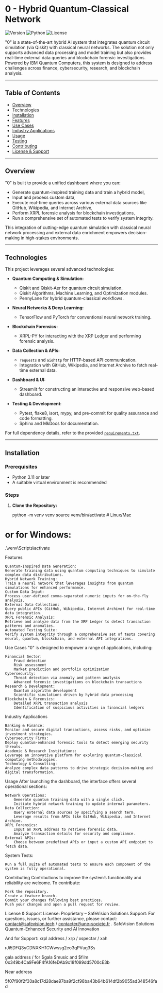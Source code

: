# 0 - Hybrid Quantum-Classical Network

![Version](https://img.shields.io/badge/version-1.0.0-black)
![Python](https://img.shields.io/badge/python-3.11+-black)
![License](https://img.shields.io/badge/license-Proprietary-red)

"0" is a state-of-the-art hybrid AI system that integrates quantum circuit simulation (via Qiskit) with classical neural networks. The solution not only supports advanced data processing and model training but also provides real-time external data queries and blockchain forensic investigations. Powered by IBM Quantum Computers, this system is designed to address challenges across finance, cybersecurity, research, and blockchain analysis.

---

## Table of Contents

- [Overview](#overview)
- [Technologies](#technologies)
- [Installation](#installation)
- [Features](#features)
- [Use Cases](#use-cases)
- [Industry Applications](#industry-applications)
- [Usage](#usage)
- [Testing](#testing)
- [Contributing](#contributing)
- [License & Support](#license--support)

---

## Overview

"0" is built to provide a unified dashboard where you can:
- Generate quantum-inspired training data and train a hybrid model,
- Input and process custom data,
- Execute real-time queries across various external data sources like GitHub, Wikipedia, and Internet Archive,
- Perform XRPL forensic analysis for blockchain investigations,
- Run a comprehensive set of automated tests to verify system integrity.

This integration of cutting-edge quantum simulation with classical neural network processing and external data enrichment empowers decision-making in high-stakes environments.

---

## Technologies

This project leverages several advanced technologies:

- **Quantum Computing & Simulation:**
  - Qiskit and Qiskit-Aer for quantum circuit simulation.
  - Qiskit Algorithms, Machine Learning, and Optimization modules.
  - PennyLane for hybrid quantum-classical workflows.

- **Neural Networks & Deep Learning:**
  - TensorFlow and PyTorch for conventional neural network training.

- **Blockchain Forensics:**
  - XRPL-PY for interacting with the XRP Ledger and performing forensic analysis.

- **Data Collection & APIs:**
  - `requests` and `aiohttp` for HTTP-based API communication.
  - Integration with GitHub, Wikipedia, and Internet Archive to fetch real-time external data.

- **Dashboard & UI:**
  - Streamlit for constructing an interactive and responsive web-based dashboard.

- **Testing & Development:**
  - Pytest, flake8, isort, mypy, and pre-commit for quality assurance and code formatting.
  - Sphinx and MkDocs for documentation.

For full dependency details, refer to the provided [`requirements.txt`](./requirements.txt).

---

## Installation

### Prerequisites

- Python 3.11 or later
- A suitable virtual environment is recommended

### Steps

1. **Clone the Repository:**

   python -m venv venv
source venv/bin/activate  # Linux/Mac
# or for Windows:
.\venv\Scripts\activate




Features

    Quantum-Inspired Data Generation:
    Generate training data using quantum computing techniques to simulate complex data distributions.
    Hybrid Network Training:
    Train a neural network that leverages insights from quantum simulations for enhanced performance.
    Custom Data Input:
    Process user-defined comma-separated numeric inputs for on-the-fly analysis.
    External Data Collection:
    Query public APIs (GitHub, Wikipedia, Internet Archive) for real-time data integration.
    XRPL Forensic Analysis:
    Retrieve and analyze data from the XRP Ledger to detect transaction patterns and anomalies.
    Automated Testing Suite:
    Verify system integrity through a comprehensive set of tests covering neural, quantum, blockchain, and external API integrations.




Use Cases
"0" is designed to empower a range of applications, including:

    Financial Sector:
        Fraud detection
        Risk assessment
        Market prediction and portfolio optimization
    Cybersecurity:
        Threat detection via anomaly and pattern analysis
        Advanced forensic investigations on blockchain transactions
    Research & Development:
        Quantum algorithm development
        Scientific simulations driven by hybrid data processing
    Blockchain & Forensics:
        Detailed XRPL transaction analysis
        Identification of suspicious activities in financial ledgers

Industry Applications

    Banking & Finance:
    Monitor and secure digital transactions, assess risks, and optimize investment strategies.
    Cybersecurity Firms:
    Deploy quantum-enhanced forensic tools to detect emerging security threats.
    Academic & Research Institutions:
    Leverage an innovative platform for exploring quantum-classical computing methodologies.
    Technology & Consulting:
    Analyze complex data patterns to drive strategic decision-making and digital transformation.

Usage
After launching the dashboard, the interface offers several operational sections:

    Network Operations:
        Generate quantum training data with a single click.
        Initiate hybrid network training to update internal parameters.
    Data Collection:
        Query external data sources by specifying a search term.
        Leverage results from APIs like GitHub, Wikipedia, and Internet Archive.
    XRPL Forensics:
        Input an XRPL address to retrieve forensic data.
        Analyze transaction details for security and compliance.
    External APIs:
        Choose between predefined APIs or input a custom API endpoint to fetch data.


 System Tests:

    Run a full suite of automated tests to ensure each component of the system is fully operational.

Contributing
Contributions to improve the system’s functionality and reliability are welcome. To contribute:

    Fork the repository.
    Create a feature branch.
    Commit your changes following best practices.
    Push your changes and open a pull request for review.


License & Support
License: Proprietary – SafeVision Solutions
Support: For questions, issues, or further assistance, please contact: contact@safevision.tech / contacter@une-societe.fr . SafeVision Solutions
Quantum-Enhanced Security and AI Innovation


   And for Support: xrpl address  / xrp / xspectar / xah 

rJi5DFQ3yCDNXKH1CWwssg2eo3qPVug3Ss




gala address / for $gala $music and $film   0x349b4Ca9Fe6F4fA16feDAb9c18f099dd5700cE3b


Near address 

5f07f90f2f30a8c17d28dae97ba9f2cf98ba43b64b614df2b9055ad348546fad


